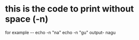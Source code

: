 # this is the code to print without space (-n)
for example --
echo -n "na"
echo -n "gu"
output-
nagu
